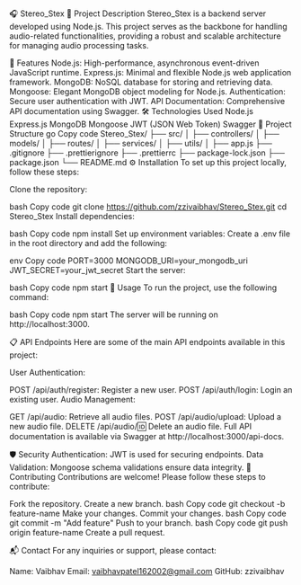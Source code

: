🎧 Stereo_Stex
📜 Project Description
Stereo_Stex is a backend server developed using Node.js. This project serves as the backbone for handling audio-related functionalities, providing a robust and scalable architecture for managing audio processing tasks.

🚀 Features
Node.js: High-performance, asynchronous event-driven JavaScript runtime.
Express.js: Minimal and flexible Node.js web application framework.
MongoDB: NoSQL database for storing and retrieving data.
Mongoose: Elegant MongoDB object modeling for Node.js.
Authentication: Secure user authentication with JWT.
API Documentation: Comprehensive API documentation using Swagger.
🛠️ Technologies Used
Node.js
Express.js
MongoDB
Mongoose
JWT (JSON Web Token)
Swagger
📂 Project Structure
go
Copy code
Stereo_Stex/
├── src/
│   ├── controllers/
│   ├── models/
│   ├── routes/
│   ├── services/
│   ├── utils/
│   ├── app.js
├── .gitignore
├── .prettierignore
├── .prettierrc
├── package-lock.json
├── package.json
└── README.md
⚙️ Installation
To set up this project locally, follow these steps:

Clone the repository:

bash
Copy code
git clone https://github.com/zzivaibhav/Stereo_Stex.git
cd Stereo_Stex
Install dependencies:

bash
Copy code
npm install
Set up environment variables:
Create a .env file in the root directory and add the following:

env
Copy code
PORT=3000
MONGODB_URI=your_mongodb_uri
JWT_SECRET=your_jwt_secret
Start the server:

bash
Copy code
npm start
🚦 Usage
To run the project, use the following command:

bash
Copy code
npm start
The server will be running on http://localhost:3000.

📋 API Endpoints
Here are some of the main API endpoints available in this project:

User Authentication:

POST /api/auth/register: Register a new user.
POST /api/auth/login: Login an existing user.
Audio Management:

GET /api/audio: Retrieve all audio files.
POST /api/audio/upload: Upload a new audio file.
DELETE /api/audio/:id: Delete an audio file.
Full API documentation is available via Swagger at http://localhost:3000/api-docs.

🛡️ Security
Authentication: JWT is used for securing endpoints.
Data Validation: Mongoose schema validations ensure data integrity.
🤝 Contributing
Contributions are welcome! Please follow these steps to contribute:

Fork the repository.
Create a new branch.
bash
Copy code
git checkout -b feature-name
Make your changes.
Commit your changes.
bash
Copy code
git commit -m "Add feature"
Push to your branch.
bash
Copy code
git push origin feature-name
Create a pull request.


📬 Contact
For any inquiries or support, please contact:

Name: Vaibhav
Email: vaibhavpatel162002@gmail.com
GitHub: zzivaibhav
